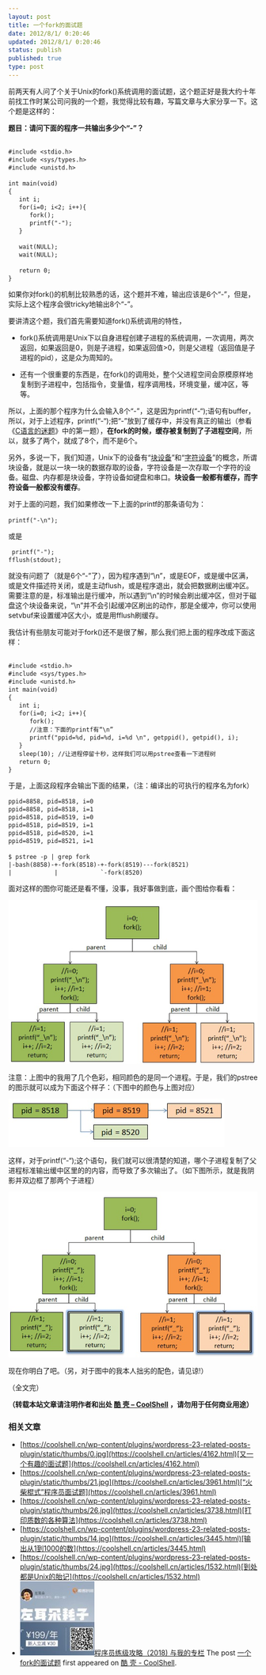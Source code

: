```yaml
---
layout: post
title: 一个fork的面试题
date: 2012/8/1/ 0:20:46
updated: 2012/8/1/ 0:20:46
status: publish
published: true
type: post
---
```


前两天有人问了个关于Unix的fork()系统调用的面试题，这个题正好是我大约十年前找工作时某公司问我的一个题，我觉得比较有趣，写篇文章与大家分享一下。这个题是这样的：


**题目：请问下面的程序一共输出多少个“-”？**



```

#include <stdio.h>
#include <sys/types.h>
#include <unistd.h>

int main(void)
{
   int i;
   for(i=0; i<2; i++){
      fork();
      printf("-");
   }

   wait(NULL);
   wait(NULL);

   return 0;
}

```

如果你对fork()的机制比较熟悉的话，这个题并不难，输出应该是6个“-”，但是，实际上这个程序会很tricky地输出8个“-”。


要讲清这个题，我们首先需要知道fork()系统调用的特性，



* fork()系统调用是Unix下以自身进程创建子进程的系统调用，一次调用，两次返回，如果返回是0，则是子进程，如果返回值>0，则是父进程（返回值是子进程的pid），这是众为周知的。


* 还有一个很重要的东西是，在fork()的调用处，整个父进程空间会原模原样地复制到子进程中，包括指令，变量值，程序调用栈，环境变量，缓冲区，等等。


所以，上面的那个程序为什么会输入8个“-”，这是因为printf(“-“);语句有buffer，所以，对于上述程序，printf(“-“);把“-”放到了缓存中，并没有真正的输出（参看《[C语言的迷题](https://coolshell.cn/articles/945.html "C语言的谜题")》中的第一题），**在fork的时候，缓存被复制到了子进程空间**，所以，就多了两个，就成了8个，而不是6个。


另外，多说一下，我们知道，Unix下的设备有“[块设备](http://en.wikipedia.org/wiki/Device_file#Block_devices)”和“[字符设备](http://en.wikipedia.org/wiki/Device_file#Character_devices)”的概念，所谓块设备，就是以一块一块的数据存取的设备，字符设备是一次存取一个字符的设备。磁盘、内存都是块设备，字符设备如键盘和串口。**块设备一般都有缓存，而字符设备一般都没有缓存**。


对于上面的问题，我们如果修改一下上面的printf的那条语句为：


`printf("-\n");`


或是



```
 printf("-");
fflush(stdout);
```

就没有问题了（就是6个“-”了），因为程序遇到“\n”，或是EOF，或是缓中区满，或是文件描述符关闭，或是主动flush，或是程序退出，就会把数据刷出缓冲区。需要注意的是，标准输出是行缓冲，所以遇到“\n”的时候会刷出缓冲区，但对于磁盘这个块设备来说，“\n”并不会引起缓冲区刷出的动作，那是全缓冲，你可以使用setvbuf来设置缓冲区大小，或是用fflush刷缓存。


我估计有些朋友可能对于fork()还不是很了解，那么我们把上面的程序改成下面这样：



```

#include <stdio.h>
#include <sys/types.h>
#include <unistd.h>
int main(void)
{
   int i;
   for(i=0; i<2; i++){
      fork();
      //注意：下面的printf有“\n”
      printf("ppid=%d, pid=%d, i=%d \n", getppid(), getpid(), i);
   }
   sleep(10); //让进程停留十秒，这样我们可以用pstree查看一下进程树
   return 0;
}

```

于是，上面这段程序会输出下面的结果，（注：编译出的可执行的程序名为fork）



```
ppid=8858, pid=8518, i=0
ppid=8858, pid=8518, i=1
ppid=8518, pid=8519, i=0
ppid=8518, pid=8519, i=1
ppid=8518, pid=8520, i=1
ppid=8519, pid=8521, i=1

$ pstree -p | grep fork
|-bash(8858)-+-fork(8518)-+-fork(8519)---fork(8521)
|            |            `-fork(8520)
```

面对这样的图你可能还是看不懂，没事，我好事做到底，画个图给你看看：


![](../wp-content/uploads/2012/07/fork01jpg.jpg "fork 程序调用图")


注意：上图中的我用了几个色彩，相同颜色的是同一个进程。于是，我们的pstree的图示就可以成为下面这个样子：（下图中的颜色与上图对应）


![](../wp-content/uploads/2012/07/fork02.jpg "fork进程树")


这样，对于printf(“-“);这个语句，我们就可以很清楚的知道，哪个子进程复制了父进程标准输出缓中区里的的内容，而导致了多次输出了。（如下图所示，就是我阴影并双边框了那两个子进程）


![](../wp-content/uploads/2012/07/fork03.jpg "fork程序执行图")


现在你明白了吧。（另，对于图中的我本人拙劣的配色，请见谅!）


（全文完）



**（转载本站文章请注明作者和出处 [酷 壳 – CoolShell](https://coolshell.cn/) ，请勿用于任何商业用途）**



### 相关文章

* [https://coolshell.cn/wp-content/plugins/wordpress-23-related-posts-plugin/static/thumbs/0.jpg](https://coolshell.cn/articles/4162.html)[又一个有趣的面试题](https://coolshell.cn/articles/4162.html)
* [https://coolshell.cn/wp-content/plugins/wordpress-23-related-posts-plugin/static/thumbs/21.jpg](https://coolshell.cn/articles/3961.html)[“火柴棍式”程序员面试题](https://coolshell.cn/articles/3961.html)
* [https://coolshell.cn/wp-content/plugins/wordpress-23-related-posts-plugin/static/thumbs/26.jpg](https://coolshell.cn/articles/3738.html)[打印质数的各种算法](https://coolshell.cn/articles/3738.html)
* [https://coolshell.cn/wp-content/plugins/wordpress-23-related-posts-plugin/static/thumbs/14.jpg](https://coolshell.cn/articles/3445.html)[输出从1到1000的数](https://coolshell.cn/articles/3445.html)
* [https://coolshell.cn/wp-content/plugins/wordpress-23-related-posts-plugin/static/thumbs/24.jpg](https://coolshell.cn/articles/1532.html)[到处都是Unix的胎记](https://coolshell.cn/articles/1532.html)
* [![程序员练级攻略（2018)  与我的专栏](../wp-content/uploads/2018/05/300x262-150x150.jpg)](https://coolshell.cn/articles/18360.html)[程序员练级攻略（2018) 与我的专栏](https://coolshell.cn/articles/18360.html)
The post [一个fork的面试题](https://coolshell.cn/articles/7965.html) first appeared on [酷 壳 - CoolShell](https://coolshell.cn).